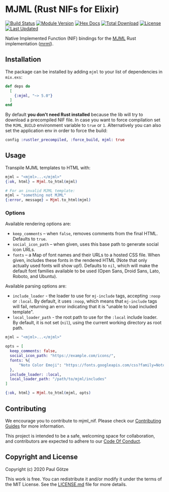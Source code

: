 # MJML (Rust NIFs for Elixir)

[![Build Status](https://github.com/adoptoposs/mjml_nif/workflows/Tests/badge.svg)](https://github.com/adoptoposs/mjml_nif/workflows/Tests/badge.svg)
[![Module Version](https://img.shields.io/hexpm/v/mjml.svg)](https://hex.pm/packages/mjml)
[![Hex Docs](https://img.shields.io/badge/hex-docs-lightgreen.svg)](https://hexdocs.pm/mjml/)
[![Total Download](https://img.shields.io/hexpm/dt/mjml.svg)](https://hex.pm/packages/mjml)
[![License](https://img.shields.io/hexpm/l/mjml.svg)](https://github.com/adoptoposs/mjml_nif/blob/master/LICENSE.md)
[![Last Updated](https://img.shields.io/github/last-commit/adoptoposs/mjml_nif.svg)](https://github.com/adoptoposs/mjml_nif/commits/master)

Native Implemented Function (NIF) bindings for the [MJML](https://mjml.io) Rust implementation ([mrml](https://github.com/jdrouet/mrml)).

## Installation

The package can be installed by adding `mjml` to your list of dependencies in `mix.exs`:

```elixir
def deps do
  [
    {:mjml, "~> 5.0"}
  ]
end
```

By default **you don't need Rust installed** because the lib will try to download
a precompiled NIF file. In case you want to force compilation set the
`MJML_BUILD` environment variable to `true` or `1`. Alternatively you can also set the
application env in order to force the build:

```elixir
config :rustler_precompiled, :force_build, mjml: true
```

## Usage

Transpile MJML templates to HTML with:

```elixir
mjml = "<mjml>...</mjml>"
{:ok, html} = Mjml.to_html(mjml)

# For an invalid MJML template:
mjml = "something not MJML"
{:error, message} = Mjml.to_html(mjml)
```

### Options

Available rendering options are:

* `keep_comments` – when `false`, removes comments from the final HTML. Defaults to `true`.
* `social_icon_path` – when given, uses this base path to generate social icon URLs.
* `fonts` – a Map of font names and their URLs to a hosted CSS file.
  When given, includes these fonts in the rendered HTML
  (Note that only actually used fonts will show up!).
  Defaults to `nil`, which will make the default font families available to
  be used (Open Sans, Droid Sans, Lato, Roboto, and Ubuntu).

Available parsing options are:
* `include_loader` - the loader to use for `mj-include` tags, accepting `:noop` or `:local`.
   By default, it uses `:noop`, which means that `mj-include` tags will fail, returning an error
   indicating that it is "unable to load included template".
* `local_loader_path` - the root path to use for the `:local` include loader.
   By default, it is not set (`nil`), using the current working directory as root path.

```elixir
mjml = "<mjml>...</mjml>"

opts = [
  keep_comments: false,
  social_icon_path: "https://example.com/icons/",
  fonts: %{
      "Noto Color Emoji": "https://fonts.googleapis.com/css?family=Noto+Color+Emoji:400"
  },
  include_loader: :local,
  local_loader_path: "/path/to/mjml/includes"
]

{:ok, html} = Mjml.to_html(mjml, opts)
```

## Contributing

We encourage you to contribute to mjml_nif.
Please check our [Contributing Guides](./CONTRIBUTING.md) for more information.

This project is intended to be a safe, welcoming space for collaboration, and contributors are expected to adhere to our [Code Of Conduct](./CODE_OF_CONDUCT.md).


## Copyright and License

Copyright (c) 2020 Paul Götze

This work is free. You can redistribute it and/or modify it under the
terms of the MIT License. See the [LICENSE.md](./LICENSE.md) file for more details.
